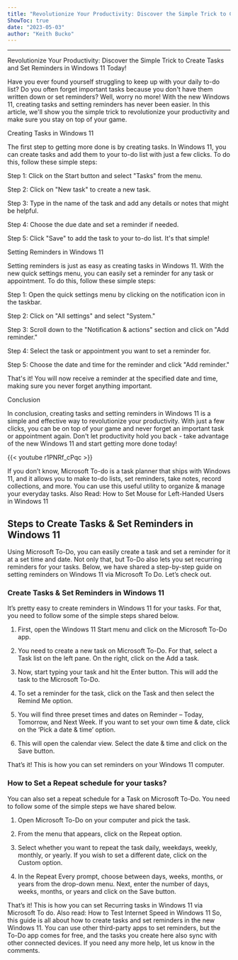 ```yaml
---
title: "Revolutionize Your Productivity: Discover the Simple Trick to Create Tasks and Set Reminders in Windows 11 Today!"
ShowToc: true 
date: "2023-05-03"
author: "Keith Bucko"
---
```

*****
Revolutionize Your Productivity: Discover the Simple Trick to Create Tasks and Set Reminders in Windows 11 Today!

Have you ever found yourself struggling to keep up with your daily to-do list? Do you often forget important tasks because you don't have them written down or set reminders? Well, worry no more! With the new Windows 11, creating tasks and setting reminders has never been easier. In this article, we'll show you the simple trick to revolutionize your productivity and make sure you stay on top of your game.

Creating Tasks in Windows 11

The first step to getting more done is by creating tasks. In Windows 11, you can create tasks and add them to your to-do list with just a few clicks. To do this, follow these simple steps:

Step 1: Click on the Start button and select "Tasks" from the menu.

Step 2: Click on "New task" to create a new task.

Step 3: Type in the name of the task and add any details or notes that might be helpful.

Step 4: Choose the due date and set a reminder if needed.

Step 5: Click "Save" to add the task to your to-do list. It's that simple!

Setting Reminders in Windows 11

Setting reminders is just as easy as creating tasks in Windows 11. With the new quick settings menu, you can easily set a reminder for any task or appointment. To do this, follow these simple steps:

Step 1: Open the quick settings menu by clicking on the notification icon in the taskbar.

Step 2: Click on "All settings" and select "System."

Step 3: Scroll down to the "Notification & actions" section and click on "Add reminder."

Step 4: Select the task or appointment you want to set a reminder for.

Step 5: Choose the date and time for the reminder and click "Add reminder."

That's it! You will now receive a reminder at the specified date and time, making sure you never forget anything important.

Conclusion

In conclusion, creating tasks and setting reminders in Windows 11 is a simple and effective way to revolutionize your productivity. With just a few clicks, you can be on top of your game and never forget an important task or appointment again. Don't let productivity hold you back - take advantage of the new Windows 11 and start getting more done today!

{{< youtube r1PNRf_cPqc >}} 



If you don’t know, Microsoft To-do is a task planner that ships with Windows 11, and it allows you to make to-do lists, set reminders, take notes, record collections, and more. You can use this useful utility to organize & manage your everyday tasks.
Also Read: How to Set Mouse for Left-Handed Users in Windows 11

 
## Steps to Create Tasks & Set Reminders in Windows 11


Using Microsoft To-Do, you can easily create a task and set a reminder for it at a set time and date. Not only that, but To-Do also lets you set recurring reminders for your tasks.
Below, we have shared a step-by-step guide on setting reminders on Windows 11 via Microsoft To Do. Let’s check out.

 
### Create Tasks & Set Reminders in Windows 11


It’s pretty easy to create reminders in Windows 11 for your tasks. For that, you need to follow some of the simple steps shared below.
1. First, open the Windows 11 Start menu and click on the Microsoft To-Do app.

2. You need to create a new task on Microsoft To-Do. For that, select a Task list on the left pane. On the right, click on the Add a task.

3. Now, start typing your task and hit the Enter button. This will add the task to the Microsoft To-Do.
4. To set a reminder for the task, click on the Task and then select the Remind Me option.

5. You will find three preset times and dates on Reminder – Today, Tomorrow, and Next Week. If you want to set your own time & date, click on the ‘Pick a date & time’ option.

6. This will open the calendar view. Select the date & time and click on the Save button.

That’s it! This is how you can set reminders on your Windows 11 computer.

 
### How to Set a Repeat schedule for your tasks?


You can also set a repeat schedule for a Task on Microsoft To-Do. You need to follow some of the simple steps we have shared below.
1. Open Microsoft To-Do on your computer and pick the task.
2. From the menu that appears, click on the Repeat option.

3. Select whether you want to repeat the task daily, weekdays, weekly, monthly, or yearly. If you wish to set a different date, click on the Custom option.

4. In the Repeat Every prompt, choose between days, weeks, months, or years from the drop-down menu. Next, enter the number of days, weeks, months, or years and click on the Save button.

That’s it! This is how you can set Recurring tasks in Windows 11 via Microsoft To do.
Also read: How to Test Internet Speed in Windows 11
So, this guide is all about how to create tasks and set reminders in the new Windows 11. You can use other third-party apps to set reminders, but the To-Do app comes for free, and the tasks you create here also sync with other connected devices. If you need any more help, let us know in the comments.




